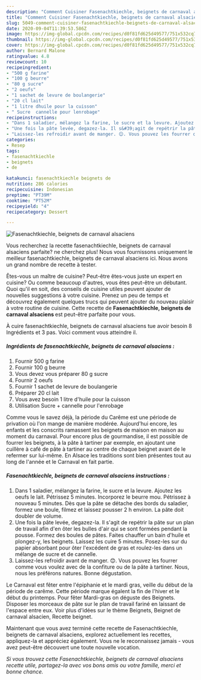 ```yaml
---
description: "Comment Cuisiner Fasenachtkiechle, beignets de carnaval alsaciens"
title: "Comment Cuisiner Fasenachtkiechle, beignets de carnaval alsaciens"
slug: 5049-comment-cuisiner-fasenachtkiechle-beignets-de-carnaval-alsaciens
date: 2020-09-04T11:39:53.586Z
image: https://img-global.cpcdn.com/recipes/d0f81fd625d49577/751x532cq70/fasenachtkiechle-beignets-de-carnaval-alsaciens-photo-principale-de-la-recette.jpg
thumbnail: https://img-global.cpcdn.com/recipes/d0f81fd625d49577/751x532cq70/fasenachtkiechle-beignets-de-carnaval-alsaciens-photo-principale-de-la-recette.jpg
cover: https://img-global.cpcdn.com/recipes/d0f81fd625d49577/751x532cq70/fasenachtkiechle-beignets-de-carnaval-alsaciens-photo-principale-de-la-recette.jpg
author: Bernard Malone
ratingvalue: 4.8
reviewcount: 10
recipeingredient:
- "500 g farine"
- "100 g beurre"
- "80 g sucre"
- "2 oeufs"
- "1 sachet de levure de boulangerie"
- "20 cl lait"
- "1 litre dhuile pour la cuisson"
- " Sucre  cannelle pour lenrobage"
recipeinstructions:
- "Dans 1 saladier, mélangez la farine, le sucre et la levure. Ajoutez les oeufs le lait. Pétrissez 5 minutes. Incorporez le beurre mou. Pétrissez à nouveau 5 minutes. Dès que la pâte se détache des bords du saladier, formez une boule, filmez et laissez pousser 2 h environ. La pâte doit doubler de volume."
- "Une fois la pâte levée, degazez-la. Il s&#39;agit de repétrir la pâte sur un plan de travail afin d&#39;en ôter les bulles d&#39;air qui se sont formées pendant la pousse. Formez des boules de pâtes. Faites chauffer un bain d&#39;huile et plongez-y, les beignets. Laissez les cuire 5 minutes. Posez-les sur du papier absorbant pour ôter l&#39;excédent de gras et roulez-les dans un mélange de sucre et de cannelle."
- "Laissez-les refroidir avant de manger. 😊. Vous pouvez les fourrer comme vous voulez avec de la confiture ou de la pâte à tartiner. Nous, nous les préférons natures. Bonne dégustation."
categories:
- Resep
tags:
- fasenachtkiechle
- beignets
- de

katakunci: fasenachtkiechle beignets de 
nutrition: 286 calories
recipecuisine: Indonesian
preptime: "PT39M"
cooktime: "PT52M"
recipeyield: "4"
recipecategory: Dessert

---
```



![Fasenachtkiechle, beignets de carnaval alsaciens](https://img-global.cpcdn.com/recipes/d0f81fd625d49577/751x532cq70/fasenachtkiechle-beignets-de-carnaval-alsaciens-photo-principale-de-la-recette.jpg)

Vous recherchez la recette fasenachtkiechle, beignets de carnaval alsaciens parfaite? ne cherchez plus! Nous vous fournissons uniquement le meilleur fasenachtkiechle, beignets de carnaval alsaciens ici. Nous avons un grand nombre de recette à tester.

Êtes-vous un maître de cuisine? Peut-être êtes-vous juste un expert en cuisine? Ou comme beaucoup d'autres, vous êtes peut-être un débutant. Quoi qu'il en soit, des conseils de cuisine utiles peuvent ajouter de nouvelles suggestions à votre cuisine. Prenez un peu de temps et découvrez également quelques trucs qui peuvent ajouter du nouveau plaisir à votre routine de cuisine. Cette recette de <strong> Fasenachtkiechle, beignets de carnaval alsaciens </strong> est peut-être parfaite pour vous.

<!--inarticleads1-->

À cuire fasenachtkiechle, beignets de carnaval alsaciens tue avoir besoin 8 Ingrédients et 3 pas. Voici comment vous atteindre il.

##### Ingrédients de fasenachtkiechle, beignets de carnaval alsaciens :

1. Fournir 500 g farine
1. Fournir 100 g beurre
1. Vous devez vous préparer 80 g sucre
1. Fournir 2 oeufs
1. Fournir 1 sachet de levure de boulangerie
1. Préparer 20 cl lait
1. Vous avez besoin 1 litre d&#39;huile pour la cuisson
1. Utilisation  Sucre + cannelle pour l&#39;enrobage


Comme vous le savez déjà, la période du Carême est une période de privation où l&#39;on mange de manière modérée. Aujourd&#39;hui encore, les enfants et les conscrits ramassent les beignets de maison en maison au moment du carnaval. Pour encore plus de gourmandise, il est possible de fourrer les beignets, à la pâte à tartiner par exemple, en ajoutant une cuillère à café de pâte à tartiner au centre de chaque beignet avant de le refermer sur lui-même. En Alsace les traditions sont bien présentes tout au long de l&#39;année et le Carnaval en fait partie. 

<!--inarticleads2-->

##### Fasenachtkiechle, beignets de carnaval alsaciens instructions :

1. Dans 1 saladier, mélangez la farine, le sucre et la levure. Ajoutez les oeufs le lait. Pétrissez 5 minutes. Incorporez le beurre mou. Pétrissez à nouveau 5 minutes. Dès que la pâte se détache des bords du saladier, formez une boule, filmez et laissez pousser 2 h environ. La pâte doit doubler de volume.
1. Une fois la pâte levée, degazez-la. Il s&#39;agit de repétrir la pâte sur un plan de travail afin d&#39;en ôter les bulles d&#39;air qui se sont formées pendant la pousse. Formez des boules de pâtes. Faites chauffer un bain d&#39;huile et plongez-y, les beignets. Laissez les cuire 5 minutes. Posez-les sur du papier absorbant pour ôter l&#39;excédent de gras et roulez-les dans un mélange de sucre et de cannelle.
1. Laissez-les refroidir avant de manger. 😊. Vous pouvez les fourrer comme vous voulez avec de la confiture ou de la pâte à tartiner. Nous, nous les préférons natures. Bonne dégustation.


Le Carnaval est fêter entre l&#39;épiphanie et le mardi gras, veille du début de la période de carême. Cette période marque égalent la fin de l&#39;hiver et le début du printemps. Pour fêter Mardi-gras on déguste des Beignets. Disposer les morceaux de pâte sur le plan de travail fariné en laissant de l&#39;espace entre eux. Voir plus d&#39;idées sur le thème Beignets, Beignet de carnaval alsacien, Recette beignet. 

<!--inarticleads1-->

<p>
Maintenant que vous avez terminé cette recette de Fasenachtkiechle, beignets de carnaval alsaciens, explorez actuellement les recettes, appliquez-la et appréciez également. Vous ne le reconnaissez jamais - vous avez peut-être découvert une toute nouvelle vocation.
</p>

<p>
<i>Si vous trouvez cette Fasenachtkiechle, beignets de carnaval alsaciens recette utile, partagez-la avec vos bons amis ou votre famille, merci et bonne chance.</i>
</p>

